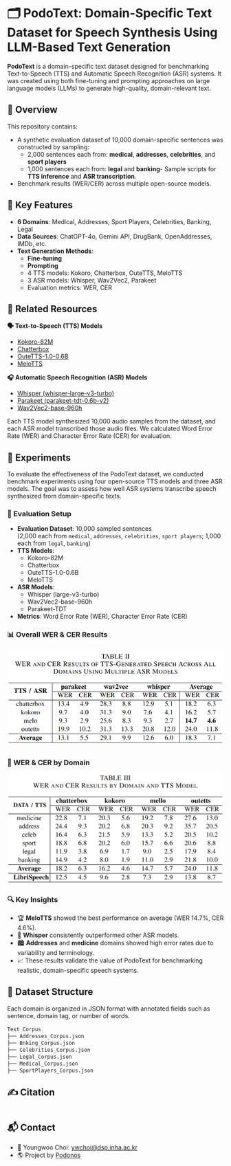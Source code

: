 # 🗂️ PodoText: Domain-Specific Text Dataset for Speech Synthesis Using LLM-Based Text Generation


**PodoText** is a domain-specific text dataset designed for benchmarking Text-to-Speech (TTS) and Automatic Speech Recognition (ASR) systems. It was created using both fine-tuning and prompting approaches on large language models (LLMs) to generate high-quality, domain-relevant text.

## 📌 Overview

This repository contains:

- A synthetic evaluation dataset of 10,000 domain-specific sentences was constructed by sampling:
  - 2,000 sentences each from: **medical**, **addresses**, **celebrities**, and **sport players**
  - 1,000 sentences each from: **legal** and **banking**- Sample scripts for **TTS inference** and **ASR transcription**.
- Benchmark results (WER/CER) across multiple open-source models.


## 🧠 Key Features

- **6 Domains**: Medical, Addresses, Sport Players, Celebrities, Banking, Legal  
- **Data Sources**: ChatGPT-4o, Gemini API, DrugBank, OpenAddresses, IMDb, etc.
- **Text Generation Methods**:
  - **Fine-tuning** 
  - **Prompting** 
  - 4 TTS models: Kokoro, Chatterbox, OuteTTS, MeloTTS
  - 3 ASR models: Whisper, Wav2Vec2, Parakeet
  - Evaluation metrics: WER, CER


## 🔗 Related Resources

**🗣️ Text-to-Speech (TTS) Models**
- [Kokoro-82M](https://huggingface.co/hexgrad/Kokoro-82M)
- [Chatterbox](https://huggingface.co/ResembleAI/chatterbox)
- [OuteTTS-1.0-0.6B](https://huggingface.co/OuteAI/OuteTTS-1.0-0.6B)
- [MeloTTS](https://huggingface.co/myshell-ai/MeloTTS-English)

**🎧 Automatic Speech Recognition (ASR) Models**
- [Whisper (whisper-large-v3-turbo)](https://huggingface.co/openai/whisper-large-v3-turbo)
- [Parakeet (parakeet-tdt-0.6b-v2)](https://huggingface.co/nvidia/parakeet-tdt-0.6b-v2)
- [Wav2Vec2-base-960h](https://huggingface.co/facebook/wav2vec2-base-960h)

Each TTS model synthesized 10,000 audio samples from the dataset, and each ASR model transcribed those audio files. We calculated Word Error Rate (WER) and Character Error Rate (CER) for evaluation.

## 🧪 Experiments

To evaluate the effectiveness of the PodoText dataset, we conducted benchmark experiments using four open-source TTS models and three ASR models. The goal was to assess how well ASR systems transcribe speech synthesized from domain-specific texts.

### 🎯 Evaluation Setup

- **Evaluation Dataset**: 10,000 sampled sentences  
  (2,000 each from `medical`, `addresses`, `celebrities`, `sport players`; 1,000 each from `legal`, `banking`)
- **TTS Models**:
  - Kokoro-82M
  - Chatterbox
  - OuteTTS-1.0-0.6B
  - MeloTTS
- **ASR Models**:
  - Whisper (large-v3-turbo)
  - Wav2Vec2-base-960h
  - Parakeet-TDT
- **Metrics**: Word Error Rate (WER), Character Error Rate (CER)



### 📊 Overall WER & CER Results

<img src="https://github.com/podonos/podotext/blob/main/Table2_image.png" alt="WER AND CER RESULTS OF TTS-GENERATED SPEECH ACROSS ALL DOMAINS" width="700"/>

### 📌 WER & CER by Domain

<img src="https://github.com/podonos/podotext/blob/main/Table3_image.png" alt="WER AND CER RESULTS BY DOMAIN AND TTS MODEL" width="700"/>




### 🔍 Key Insights

- 🏆 **MeloTTS** showed the best performance on average (WER 14.7%, CER 4.6%).
- 🧠 **Whisper** consistently outperformed other ASR models.
- 🏙️ **Addresses** and **medicine** domains showed high error rates due to variability and terminology.
- 📈 These results validate the value of PodoText for benchmarking realistic, domain-specific speech systems.






## 📁 Dataset Structure

Each domain is organized in JSON format with annotated fields such as sentence, domain tag, or number of words.

```
Text Corpus
├── Addresses_Corpus.json
├── Bnking_Corpus.json
├── Celebrities_Corpus.json
├── Legal_Corpus.json
├── Medical_Corpus.json
├── SportPlayers_Corpus.json

```

## ✍️ Citation

```

```

## 📬 Contact

- 📧 Youngwoo Choi: ywchoi@dsp.inha.ac.kr
- 🌎 Project by [Podonos](https://podonos.com)  


